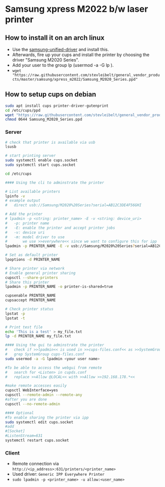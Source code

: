 # Samsung xpress M2022 b/w laser printer

## How to install it on an arch linux

* Use the [samsung-unified-driver](https://aur.archlinux.org/packages/samsung-unified-driver/) and install this.
* Afterwards, fire up your cups and install the printer by choosing the driver "Samsung M2020 Series".
* Add your user to the group lp (usermod -a -G lp <user name>).
* `wget "https://raw.githubusercontent.com/stevleibelt/general_vendor_products/master/samsung/xpress_m2022/Samsung_M2020_Series.ppd"`

## How to setup cups on debian

```bash
sudo apt install cups printer-driver-gutenprint
cd /etc/cups/ppd
wget "https://raw.githubusercontent.com/stevleibelt/general_vendor_products/master/samsung/xpress_m2022/Samsung_M2020_Series.ppd"
chmod 0644 Samsung_M2020_Series.ppd
```

### Server

```bash
# check that printer is available via usb
lsusb

# start printing server
sudo systemctl enable cups.socket
sudo systemctl start cups.socket

cd /etc/cups

#### Using the cli to adminstrate the printer

# List available printers
lpinfo -v
# example output
#   direct usb://Samsung/M2020%20Series?serial=AB12C3DE4F56GHI

# Add the printer
# lpadmin -p <string: printer_name> -E -v <string: device_uri>
#   -p: printer name
#   -E: enable the printer and accept printer jobs
#   -v: device uri
#   -m: model driver to use
#       we use >>everywhere<< since we want to configure this for ipp
lpadmin -p PRINTER_NAME -E -v usb://Samsung/M2020%20Series?serial=AB12C3DE4F56GHI

# Set as default printer
lpoptions -d PRINTER_NAME

# Share printer via network
# Enable general printer sharing
cupsctl --share-printers
# Share this printer
lpadmin -p PRINTER_NAME -o printer-is-shared=true

cupsenable PRINTER_NAME
cupsaccept PRINTER_NAME

# Check printer status
lpstat -p
lpstat -t

# Print test file
echo 'This is a test' > my_file.txt
lp -d PRINTER_NAME my_file.txt

#### Using the gui to adminstrate the printer
#   check if >>lpadmin<< is used in >>cups-files.conf<< as >>SystemGroup<<
#   grep SystemGroup cups-files.conf
sudo usermod -a -G lpadmin <your user name>

#To be able to access the webgui from remote
#   search for <Listen> in cupds.conf
#   replace >>Allow @LOCAL<< with >>Allow >>192.168.178.*<<

#make remote accesses easily
cupsctl WebInterface=yes
cupsctl --remote-admin --remote-any
#after you are done
cupsctl --no-remote-admin

#### Optional
#To enable sharing the printer via ipp
sudo systemctl edit cups.socket
#add
#[Socket]
#ListenStream=631
systemctl restart cups.socket
```

### Client

* Remote connection via `http://<ip_address>:631/printers/<printer_name>`
* Used driver: `Generic IPP Everywhere Printer`
* `sudo lpadmin -p <printer_name> -u allow:<user_name>`

